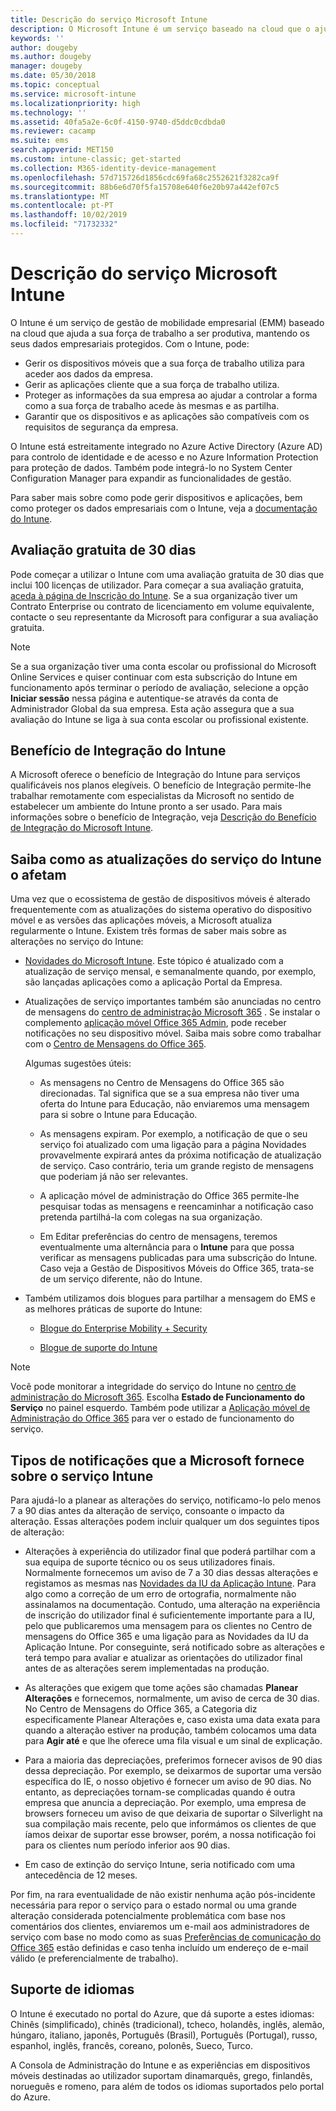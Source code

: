 ```yaml
---
title: Descrição do serviço Microsoft Intune
description: O Microsoft Intune é um serviço baseado na cloud que o ajuda a gerir dispositivos Windows, iOS, Mac OS X, Android e Windows Mobile.
keywords: ''
author: dougeby
ms.author: dougeby
manager: dougeby
ms.date: 05/30/2018
ms.topic: conceptual
ms.service: microsoft-intune
ms.localizationpriority: high
ms.technology: ''
ms.assetid: 40fa5a2e-6c0f-4150-9740-d5ddc0cdbda0
ms.reviewer: cacamp
ms.suite: ems
search.appverid: MET150
ms.custom: intune-classic; get-started
ms.collection: M365-identity-device-management
ms.openlocfilehash: 57d715726d1856cdc69fa68c2552621f3282ca9f
ms.sourcegitcommit: 88b6e6d70f5fa15708e640f6e20b97a442ef07c5
ms.translationtype: MT
ms.contentlocale: pt-PT
ms.lasthandoff: 10/02/2019
ms.locfileid: "71732332"
---
```

# <a name="microsoft-intune-service-description"></a>Descrição do serviço Microsoft Intune

O Intune é um serviço de gestão de mobilidade empresarial (EMM) baseado na cloud que ajuda a sua força de trabalho a ser produtiva, mantendo os seus dados empresariais protegidos. Com o Intune, pode:
* Gerir os dispositivos móveis que a sua força de trabalho utiliza para aceder aos dados da empresa.
* Gerir as aplicações cliente que a sua força de trabalho utiliza.
* Proteger as informações da sua empresa ao ajudar a controlar a forma como a sua força de trabalho acede às mesmas e as partilha.
* Garantir que os dispositivos e as aplicações são compatíveis com os requisitos de segurança da empresa.

O Intune está estreitamente integrado no Azure Active Directory (Azure AD) para controlo de identidade e de acesso e no Azure Information Protection para proteção de dados. Também pode integrá-lo no System Center Configuration Manager para expandir as funcionalidades de gestão.

Para saber mais sobre como pode gerir dispositivos e aplicações, bem como proteger os dados empresariais com o Intune, veja a [documentação do Intune](../index.yml).

## <a name="30-day-free-trial"></a>Avaliação gratuita de 30 dias
Pode começar a utilizar o Intune com uma avaliação gratuita de 30 dias que inclui 100 licenças de utilizador. Para começar a sua avaliação gratuita, [aceda à página de Inscrição do Intune](https://admin.microsoft.com/Signup/Signup.aspx?OfferId=40BE278A-DFD1-470a-9EF7-9F2596EA7FF9&dl=INTUNE_A&ali=1#0%20). Se a sua organização tiver um Contrato Enterprise ou contrato de licenciamento em volume equivalente, contacte o seu representante da Microsoft para configurar a sua avaliação gratuita.

> [!NOTE]
> Se a sua organização tiver uma conta escolar ou profissional do Microsoft Online Services e quiser continuar com esta subscrição do Intune em funcionamento após terminar o período de avaliação, selecione a opção **Iniciar sessão** nessa página e autentique-se através da conta de Administrador Global da sua empresa. Esta ação assegura que a sua avaliação do Intune se liga à sua conta escolar ou profissional existente.

<!--- For a list of settings that you can set up on mobile devices, see:

- [Enrolled device management capabilities of Microsoft Intune](introduction-intune.md)

- [Hybrid mobile device management (MDM) with System Center Configuration Manager and Microsoft Intune](/sccm/mdm/understand/hybrid-mobile-device-management)

For more about System Center Configuration Manager, see [Documentation  for System Center Configuration Manager](/sccm/index).--->
## <a name="intune-onboarding-benefit"></a>Benefício de Integração do Intune
A Microsoft oferece o benefício de Integração do Intune para serviços qualificáveis nos planos elegíveis. O benefício de Integração permite-lhe trabalhar remotamente com especialistas da Microsoft no sentido de estabelecer um ambiente do Intune pronto a ser usado. Para mais informações sobre o benefício de Integração, veja [Descrição do Benefício de Integração do Microsoft Intune](http://go.microsoft.com/fwlink/?LinkId=619281).


## <a name="learn-how-intune-service-updates-affect-you"></a>Saiba como as atualizações do serviço do Intune o afetam

Uma vez que o ecossistema de gestão de dispositivos móveis é alterado frequentemente com as atualizações do sistema operativo do dispositivo móvel e as versões das aplicações móveis, a Microsoft atualiza regularmente o Intune. Existem três formas de saber mais sobre as alterações no serviço do Intune:

- [Novidades do Microsoft Intune](whats-new.md). Este tópico é atualizado com a atualização de serviço mensal, e semanalmente quando, por exemplo, são lançadas aplicações como a aplicação Portal da Empresa.

- Atualizações de serviço importantes também são anunciadas no centro de mensagens do [centro de administração Microsoft 365](https://admin.microsoft.com/) . Se instalar o complemento [aplicação móvel Office 365 Admin](https://support.office.com/article/Office-365-Admin-Mobile-App-e16f6421-2a1a-4142-bf9d-9846600a060a), pode receber notificações no seu dispositivo móvel. Saiba mais sobre como trabalhar com o [Centro de Mensagens do Office 365](https://support.office.com/client/results?Shownav=true&ns=O365ENTADMIN&version=15&ver=15&HelpID=O365E_MCManageUpdates).

  Algumas sugestões úteis:

  - As mensagens no Centro de Mensagens do Office 365 são direcionadas. Tal significa que se a sua empresa não tiver uma oferta do Intune para Educação, não enviaremos uma mensagem para si sobre o Intune para Educação.

  - As mensagens expiram. Por exemplo, a notificação de que o seu serviço foi atualizado com uma ligação para a página Novidades provavelmente expirará antes da próxima notificação de atualização de serviço. Caso contrário, teria um grande registo de mensagens que poderiam já não ser relevantes.

  - A aplicação móvel de administração do Office 365 permite-lhe pesquisar todas as mensagens e reencaminhar a notificação caso pretenda partilhá-la com colegas na sua organização.

  - Em Editar preferências do centro de mensagens, teremos eventualmente uma alternância para o **Intune** para que possa verificar as mensagens publicadas para uma subscrição do Intune. Caso veja a Gestão de Dispositivos Móveis do Office 365, trata-se de um serviço diferente, não do Intune.

- Também utilizamos dois blogues para partilhar a mensagem do EMS e as melhores práticas de suporte do Intune:

  - [Blogue do Enterprise Mobility + Security](https://blogs.technet.microsoft.com/enterprisemobility/)

  - [Blogue de suporte do Intune](https://blogs.technet.microsoft.com/intunesupport/)

> [!Note]
> Você pode monitorar a integridade do serviço do Intune no [centro de administração do Microsoft 365](https://admin.microsoft.com). Escolha **Estado de Funcionamento do Serviço** no painel esquerdo. Também pode utilizar a [Aplicação móvel de Administração do Office 365](https://support.office.com/article/Office-365-Admin-Mobile-App-e16f6421-2a1a-4142-bf9d-9846600a060a) para ver o estado de funcionamento do serviço.

## <a name="types-of-notices-microsoft-provides-about-the-intune-service"></a>Tipos de notificações que a Microsoft fornece sobre o serviço Intune

Para ajudá-lo a planear as alterações do serviço, notificamo-lo pelo menos 7 a 90 dias antes da alteração de serviço, consoante o impacto da alteração. Essas alterações podem incluir qualquer um dos seguintes tipos de alteração:

- Alterações à experiência do utilizador final que poderá partilhar com a sua equipa de suporte técnico ou os seus utilizadores finais. Normalmente fornecemos um aviso de 7 a 30 dias dessas alterações e registamos as mesmas nas [Novidades da IU da Aplicação Intune](whats-new-app-ui.md). Para algo como a correção de um erro de ortografia, normalmente não assinalamos na documentação. Contudo, uma alteração na experiência de inscrição do utilizador final é suficientemente importante para a IU, pelo que publicaremos uma mensagem para os clientes no Centro de mensagens do Office 365 e uma ligação para as Novidades da IU da Aplicação Intune. Por conseguinte, será notificado sobre as alterações e terá tempo para avaliar e atualizar as orientações do utilizador final antes de as alterações serem implementadas na produção.

- As alterações que exigem que tome ações são chamadas **Planear Alterações** e fornecemos, normalmente, um aviso de cerca de 30 dias. No Centro de Mensagens do Office 365, a Categoria diz especificamente Planear Alterações e, caso exista uma data exata para quando a alteração estiver na produção, também colocamos uma data para **Agir até** e que lhe oferece uma fila visual e um sinal de explicação.

- Para a maioria das depreciações, preferimos fornecer avisos de 90 dias dessa depreciação. Por exemplo, se deixarmos de suportar uma versão específica do IE, o nosso objetivo é fornecer um aviso de 90 dias. No entanto, as depreciações tornam-se complicadas quando é outra empresa que anuncia a depreciação. Por exemplo, uma empresa de browsers forneceu um aviso de que deixaria de suportar o Silverlight na sua compilação mais recente, pelo que informámos os clientes de que íamos deixar de suportar esse browser, porém, a nossa notificação foi para os clientes num período inferior aos 90 dias.

- Em caso de extinção do serviço Intune, seria notificado com uma antecedência de 12 meses.

Por fim, na rara eventualidade de não existir nenhuma ação pós-incidente necessária para repor o serviço para o estado normal ou uma grande alteração considerada potencialmente problemática com base nos comentários dos clientes, enviaremos um e-mail aos administradores de serviço com base no modo como as suas [Preferências de comunicação do Office 365](https://support.office.com/article/Change-your-contact-preferences-for-communications-from-Microsoft-6f70de1b-a64d-4498-bfbd-be8c83a9c0fc) estão definidas e caso tenha incluído um endereço de e-mail válido (e preferencialmente de trabalho).  


<!--- ## Choose the management solution that’s right for you
You can set up Intune in several ways to manage and help protect your company's mobile devices and computers (referred to as **devices** in this article).

- **Intune stand-alone configuration.** Use the web-based admin console in Intune to manage devices in your organization. Intune can be used without any on-premises IT infrastructure. If you use Intune with Active Directory Domain Services, you can use domain user accounts that you manage with Domain Services with Intune.

- **Intune with System Center Configuration Manager.** Use the Configuration Manager management console to manage computers and mobile devices in your enterprise. This configuration can help you to manage all your organization’s devices through a single console, the Configuration Manager Admin Console. Configuration Manager supports large numbers of mobile devices, servers, and computers. For more about Configuration Manager, see [Hybrid mobile device management (MDM) with System Center Configuration Manager and Microsoft Intune](/sccm/mdm/understand/hybrid-mobile-device-management). For more help deciding which approach is right for you, see [Choose between Microsoft Intune standalone and hybrid mobile device management with Configuration Manager](/sccm/mdm/understand/choose-between-standalone-intune-and-hybrid-mobile-device-management).--->

## <a name="language-support"></a>Suporte de idiomas
O Intune é executado no portal do Azure, que dá suporte a estes idiomas: Chinês (simplificado), chinês (tradicional), tcheco, holandês, inglês, alemão, húngaro, italiano, japonês, Português (Brasil), Português (Portugal), russo, espanhol, inglês, francês, coreano, polonês, Sueco, Turco.

A Consola de Administração do Intune e as experiências em dispositivos móveis destinadas ao utilizador suportam dinamarquês, grego, finlandês, norueguês e romeno, para além de todos os idiomas suportados pelo portal do Azure.

<!--- ## Learn more about Intune
Use these resources to learn more about Intune:

- The [Microsoft Intune Trust Center](https://www.microsoft.com/server-cloud/products/intune-trust-center/) provides information about the security, privacy, and compliance practices of Intune, and it describes some of Intune's certifications.

- [Enrolled device management capabilities of Microsoft Intune](introduction-intune.md)--->
